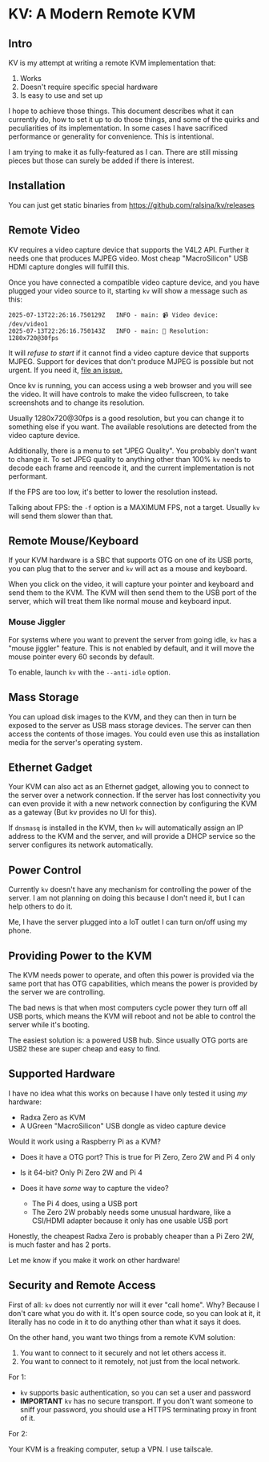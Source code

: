 # KV: A Modern Remote KVM

## Intro

KV is my attempt at writing a remote KVM implementation that:

1. Works
2. Doesn't require specific special hardware
3. Is easy to use and set up

I hope to achieve those things. This document describes what it can currently do,
how to set it up to do those things, and some of the quirks and peculiarities
of its implementation. In some cases I have sacrificed performance or generality
for convenience. This is intentional.

I am trying to make it as fully-featured as I can. There are still missing pieces
but those can surely be added if there is interest.

## Installation

You can just get static binaries from <https://github.com/ralsina/kv/releases>

## Remote Video

KV requires a video capture device that supports the V4L2 API. Further it needs
one that produces MJPEG video. Most cheap "MacroSilicon" USB HDMI capture dongles
will fulfill this.

Once you have connected a compatible video capture device, and you have plugged
your video source to it, starting `kv` will show a message such as this:

```
2025-07-13T22:26:16.750129Z   INFO - main: 📹 Video device: /dev/video1
2025-07-13T22:26:16.750143Z   INFO - main: 📐 Resolution: 1280x720@30fps
```

It will *refuse to start* if it cannot find a video capture device that
supports MJPEG. Support for devices that don't produce MJPEG is possible
but not urgent. If you need it, [file an issue.](https://github.com/ralsina/kv/issues)

Once kv is running, you can access using a web browser and you will see
the video. It will have controls to make the video fullscreen, to take
screenshots and to change its resolution.

Usually 1280x720@30fps is a good resolution, but you can change it to
something else if you want. The available resolutions are detected from the
video capture device.

Additionally, there is a menu to set "JPEG Quality". You probably don't want
to change it. To set JPEG quality to anything other than 100% `kv` needs to
decode each frame and reencode it, and the current implementation is not
performant.

If the FPS are too low, it's better to lower the resolution instead.

Talking about FPS: the `-f` option is a MAXIMUM FPS, not a target. Usually
`kv` will send them slower than that.

## Remote Mouse/Keyboard

If your KVM hardware is a SBC that supports OTG on one of its USB ports,
you can plug that to the server and `kv` will act as a mouse and keyboard.

When you click on the video, it will capture your pointer and keyboard and
send them to the KVM. The KVM will then send them to the USB port of the
server, which will treat them like normal mouse and keyboard input.

### Mouse Jiggler

For systems where you want to prevent the server from going idle, `kv` has
a "mouse jiggler" feature. This is not enabled by default, and it will move
the mouse pointer every 60 seconds by default.

To enable, launch `kv` with the `--anti-idle` option.

## Mass Storage

You can upload disk images to the KVM, and they can then in turn be exposed
to the server as USB mass storage devices. The server can then access the
contents of those images. You could even use this as installation media
for the server's operating system.

## Ethernet Gadget

Your KVM can also act as an Ethernet gadget, allowing you to connect to
the server over a network connection. If the server has lost connectivity
you can even provide it with a new network connection by configuring the
KVM as a gateway (But kv provides no UI for this).

If `dnsmasq` is installed in the KVM, then `kv` will automatically assign
an IP address to the KVM and the server, and will provide a DHCP service
so the server configures its network automatically.

## Power Control

Currently `kv` doesn't have any mechanism for controlling the power of the
server. I am not planning on doing this because I don't need it, but I can
help others to do it.

Me, I have the server plugged into a IoT outlet I can turn on/off using my phone.

## Providing Power to the KVM

The KVM needs power to operate, and often this power is provided via the
same port that has OTG capabilities, which means the power is provided by
the server we are controlling.

The bad news is that when most computers cycle power they turn off all USB
ports, which means the KVM will reboot and not be able to control the server
while it's booting.

The easiest solution is: a powered USB hub. Since usually OTG ports are USB2
these are super cheap and easy to find.

## Supported Hardware

I have no idea what this works on because I have only tested it using *my*
hardware:

* Radxa Zero as KVM
* A UGreen "MacroSilicon" USB dongle as video capture device

Would it work using a Raspberry Pi as a KVM?

* Does it have a OTG port? This is true for Pi Zero, Zero 2W and Pi 4 only
* Is it 64-bit? Only Pi Zero 2W and Pi 4
* Does it have *some* way to capture the video?

  * The Pi 4 does, using a USB port
  * The Zero 2W probably needs some unusual hardware, like a CSI/HDMI adapter because it only has one usable USB port

Honestly, the cheapest Radxa Zero is probably cheaper than a Pi Zero 2W, is much faster and has 2 ports.

Let me know if you make it work on other hardware!

## Security and Remote Access

First of all: `kv` does not currently nor will it ever "call home". Why? Because I don't care what you do
with it. It's open source code, so you can look at it, it literally has no code in it to do anything other
than what it says it does.

On the other hand, you want two things from a remote KVM solution:

1) You want to connect to it securely and not let others access it.
2) You want to connect to it remotely, not just from the local network.

For 1:

* `kv` supports basic authentication, so you can set a user and password
* **IMPORTANT** `kv` has no secure transport. If you don't want someone
  to sniff your password, you should use a HTTPS terminating proxy in
  front of it.

For 2:

Your KVM is a freaking computer, setup a VPN. I use tailscale.